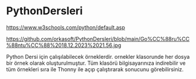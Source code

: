 # PythonDersleri

https://www.w3schools.com/python/default.asp

https://github.com/orkasoft/PythonDersleri/blob/main/Go%CC%88ru%CC%88ntu%CC%88%2018.12.2023%2021.56.jpg

Python Dersi için çalışılabilecek örneklerdir. ornekler klasorunde her dosya bir örnek olarak oluşturulmuştur.
Tüm klasörü bilgisayarınıza indirebilir ve tüm örnekleri sıra ile Thonny ile açıp çalıştırarak sonucunu görebilirsiniz. 